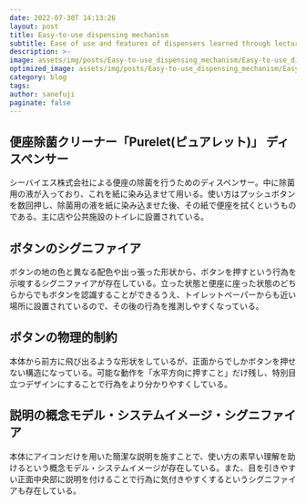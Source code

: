 ```yaml
---
date: 2022-07-30T 14:13:26
layout: post
title: Easy-to-use dispensing mechanism
subtitle: Ease of use and features of dispensers learned through lectures
description: >-
image: assets/img/posts/Easy-to-use_dispensing_mechanism/Easy-to-use_dispensing_mechanism.JPG
optimized_image: assets/img/posts/Easy-to-use_dispensing_mechanism/Easy-to-use_dispensing_mechanism_resized_thumbnail.JPG
category: blog
tags: 
author: sanefuji
paginate: false
---
```


## 便座除菌クリーナー「Purelet(ピュアレット)」 ディスペンサー

シーバイエス株式会社による便座の除菌を行うためのディスペンサー。中に除菌用の液が入っており、これを紙に染み込ませて用いる。使い方はプッシュボタンを数回押し、除菌用の液を紙に染み込ませた後、その紙で便座を拭くというものである。主に店や公共施設のトイレに設置されている。

## ボタンのシグニファイア

ボタンの地の色と異なる配色や出っ張った形状から、ボタンを押すという行為を示唆するシグニファイアが存在している。立った状態と便座に座った状態のどちらからでもボタンを認識することができるうえ、トイレットペーパーからも近い場所に設置されているので、その後の行為を推測しやすくなっている。

## ボタンの物理的制約

本体から前方に飛び出るような形状をしているが、正面からでしかボタンを押せない構造になっている。可能な動作を「水平方向に押すこと」だけ残し、特別目立つデザインにすることで行為をより分かりやすくしている。

## 説明の概念モデル・システムイメージ・シグニファイア

本体にアイコンだけを用いた簡潔な説明を施すことで、使い方の素早い理解を助けるという概念モデル・システムイメージが存在している。また、目を引きやすい正面中央部に説明を付けることで行為に気付きやすくするというシグニファイアも存在している。